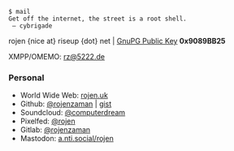 ```
$ mail
Get off the internet, the street is a root shell.
 — cybrigade
```
rojen {nice at} riseup {dot} net | <a href="https://rojen.uk/key/gnupg.html">GnuPG Public Key</a> **0x9089BB25**

XMPP/OMEMO: rz@5222.de

### Personal

 - World Wide Web: <a href="https://rojen.uk">rojen.uk</a> 
 - Github: <a href="https://github.com/rojenzaman">@rojenzaman</a> | <a href="https://gist.github.com/rojenzaman">gist</a>
 - Soundcloud: <a href="https://soundcloud.com/computerdream">@computerdream</a>
 - Pixelfed: <a href="https://pixelfed.social/rojen">@rojen</a>
 - Gitlab: <a href="https://gitlab.com/rojenzaman">@rojenzaman</a>
 - Mastodon: <a href="https://a.nti.social/rojen">a.nti.social/rojen</a>
 
